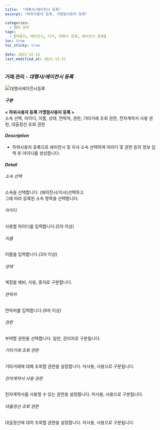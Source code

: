 ```yaml
---
title:  "대행사/에이전시 등록"
excerpt: "하위사용자 등록, 가맹점사용자 등록"

categories:
  - 멤버 관리
tags:
  - [대행사, 에이전시, 지사, 대행사 등록, 에이전시 등록]
toc: true
toc_sticky: true
 
date: 2021-12-16
last_modified_at: 2021-12-21
---
```

### 거래 관리 - *대행사/에이전시 등록*
![대행사에이전시등록](https://user-images.githubusercontent.com/95394003/146888311-e15563ff-b471-4370-9f60-1e59a3d60cac.jpeg)

#### *구분* <br>
**< 하위사용자 등록 가맹점사용자 등록 >**
<br>소속 선택, 아이디, 이름, 상태, 연락처, 권한, 기타거래 조회 권한, 전자계약서 사용 권한, 대출정산 조회 권한

#### *Description*
- 하위사용자 등록으로 에이전시 및 지사 소속 선택하여 아이디 및 권한 등의 정보 입력 후 아이디를 생성합니다.

#### *Detail*

###### 소속 선택
소속을 선택합니다. (에이전시/지사)선택하고<br>그에 따라 등록된 소속 항목을 선택합니다.

###### 아이디
사용할 아이디를 입력합니다.(5자 이상)

###### 이름
이름을 입력합니다.(3자 이상)

###### 상태
계정을 예비, 사용, 중지로 구분합니다.

###### 연락처
연락처를 입력합니다.(9자 이상)

###### 권한
부여할 권한을 선택합니다. 일반, 관리자로 구분됩니다.

###### 기타거래 조회 권한
기타거래에 대해 조회할 권한을 설정합니다. 미사용, 사용으로 구분됩니다.

###### 전자계약서 사용 권한
전자계약서를 사용할 수 있는 권한을 설정합니다. 미사용, 사용으로 구분됩니다.

###### 대출정산 조회 권한
대출정산에 대하 조회할 권한을 설정합니다. 미사용, 사용으로 구분됩니다.

